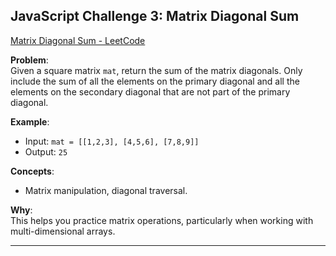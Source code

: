 ## JavaScript Challenge 3: Matrix Diagonal Sum

[Matrix Diagonal Sum - LeetCode](https://leetcode.com/problems/matrix-diagonal-sum/)

**Problem**:  
Given a square matrix `mat`, return the sum of the matrix diagonals. Only include the sum of all the elements on the primary diagonal and all the elements on the secondary diagonal that are not part of the primary diagonal.

**Example**:  
- Input: `mat = [[1,2,3], [4,5,6], [7,8,9]]`  
- Output: `25`

**Concepts**:  
- Matrix manipulation, diagonal traversal.

**Why**:  
This helps you practice matrix operations, particularly when working with multi-dimensional arrays.

---